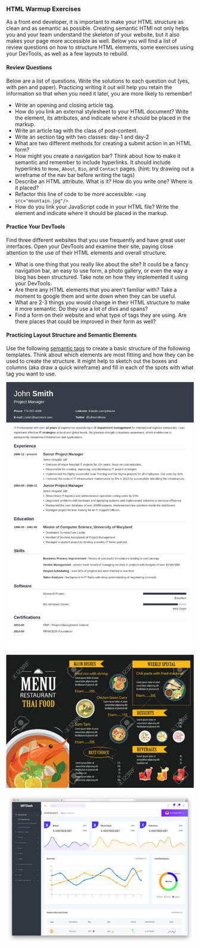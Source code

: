 ### HTML Warmup Exercises

As a front end developer, it is important to make your HTML structure as clean and as semantic as possible. Creating semantic HTMl not only helps you and your team understand the skeleton of your website, but it also makes your page more accessible as well.  Below you will find a list of review questions on how to structure HTML elements, some exercises using your DevTools, as well as a few layouts to rebuild.

#### Review Questions

Below are a list of questions.  Write the solutions to each question out (yes, with pen and paper).  Practicing writing it out will help you retain the information so that when you need it later, you are more likely to remember!

* Write an opening and closing article tag. 
* How do you link an external stylesheet to your HTML document? Write the element, its attributes,  and indicate where it should be placed in the markup.
* Write an article tag with the class of post-content.
* Write an section tag with two classes: day-1 and day-2
* What are two different methods for creating a submit action in an HTML form?
* How might you create a navigation bar?  Think about how to make it semantic and remember to include hyperlinks.  It should include hyperlinks to `Home`, `About`, `Bio`, and `Contact` pages. (hint: try drawing out a wireframe of the nav bar before writing the tags)
* Describe an HTML attribute. What is it? How do you write one? Where is it placed?
* Refactor this line of code to be more accessible: `<img src="mountain.jpg"/>`
* How do you link your JavaScript code in your HTML file? Write the element and indicate where it should be placed in the markup.

#### Practice Your DevTools

Find three different websites that you use frequently and have great user interfaces.  Open your DevTools and examine their site, paying close attention to the use of their HTML elements and overall structure.

* What is one thing that you really like about the site?  It could be a fancy navigation bar, an easy to use form, a photo gallery, or even the way a blog has been structured.  Take note on how they implemented it using your DevTools.
* Are there any HTML elements that you aren't familiar with?  Take a moment to google them and write down when they can be useful.
* What are 2-3 things you would change in their HTML structure to make it more semantic.  Do they use a lot of divs and spans?
* Find a form on their website and what type of tags they are using.  Are there places that could be improved in their form as well?

#### Practicing Layout Structure and Semantic Elements

Use the following [semantic tags](https://developer.mozilla.org/en-US/docs/Web/HTML/Element) to create a basic structure of the following templates.  Think about which elements are most fitting and how they can be used to create the structure.  It might help to sketch out the boxes and columns (aka draw a quick wireframe) and fill in each of the spots with what tag you want to use.

![resume template](images/resume-template.png)

![restaurant menu](images/menu-template.jpg)

![admin dashboard](images/admin-dashboard.jpeg)